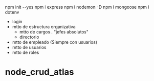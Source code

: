 npm init --yes
npm i express
npm i nodemon -D
npm i mongoose
npm i dotenv


* login
* mtto de estructura organizativa
    - mtto de cargos
        . "jefes absolutos"
    - directorio
* mtto de empleado (Siempre con usuarios)
* mtto de usuarios
* mtto de roles
# node_crud_atlas
